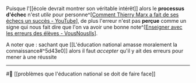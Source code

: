 Puisque l'[[école devrait montrer son véritable intérêt]] alors le **processus d'échec** n'est *utile* pour personne^[[Comment Thierry Marx a fait de ses échecs un succès - YouTube](https://youtu.be/HzTmxoriuWc?t=87)], de plus l'erreur n'est pas **perçue** comme un signe qui nous fait dire que l'on va avoir une bonne note^[[Enseigner avec les erreurs des élèves - VousNousIls](https://www.vousnousils.fr/2019/09/27/enseigner-avec-les-erreurs-des-eleves-625212)].

A noter que : sachant que [[L'éducation national amasse moralement la connaissance#^5d43e0]] alors il faut *accepter* qu'il y ait des erreurs pour mener à une réussite

---
#🌱 [[problèmes que l'éducation national se doit de faire face]]